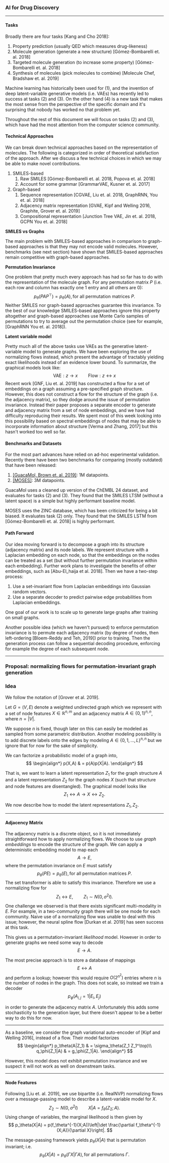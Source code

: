 ### AI for Drug Discovery

---

#### Tasks

Broadly there are four tasks [Kang and Cho 2018]:

1. Property prediction (usually QED which measures drug-likeness) 
2. Molecule generation (generate a new structure) [Gómez-Bombarelli et. al. 2018]
3. Targeted molecule generation (to increase some property) [Gómez-Bombarelli et. al. 2018]
4. Synthesis of molecules (pick molecules to combine) [Molecule Chef, Bradshaw et. al. 2019]

Machine learning has historically been used for (1), and the invention of deep latent-variable generative models (i.e. VAEs) has recently led to success at tasks (2) and (3). On the other hand (4) is a new task that makes the most sense from the perspective of the specific domain and it's surprising that nobody has worked no that problem yet.

Throughout the rest of this document we will focus on tasks (2) and (3), which have had the most attention from the computer science community.

#### Technical Approaches

We can break down technical approaches based on the representation of molecules. The following is categorized in order of theoretical satisfaction of the approach. After we discuss a few technical choices in which we may be able to make novel contributions.

1. SMILES-based 
   1. Raw SMILES [Gómez-Bombarelli et. al. 2018, Popova et. al. 2018]
   2. Account for some grammar [GrammarVAE, Kusner et. al. 2017]
2. Graph-based
   1. Sequence representation [CGVAE, Liu et. al. 2018, GraphRNN, You et. al. 2018]
   2. Adjacency matrix representation [GVAE, Kipf and Welling 2016, Graphite, Grover et. al. 2019]
   3. Compositional representation [Junction Tree VAE, Jin et. al. 2018, GCPN You et. al. 2018]

**SMILES vs Graphs** 

The main problem with SMILES-based approaches in comparison to graph-based approaches is that they may not encode valid molecules. However, benchmarks (see next section) have shown that SMILES-based approaches remain competitive with graph-based approaches.

**Permutation Invariance**

One problem that pretty much every approach has had so far has to do with the representation of the molecule graph. For any permutation matrix $P$ (i.e. each row and column has exactly one $1$ entry and all others are $0$):
$$
p_\theta(PAP^\top) = p_\theta(A), \text{for all permutation matrices }P.
$$
Neither SMILES nor graph-based approaches guarantee this invariance. To the best of our knowledge SMILES-based approaches ignore this property altogether and graph-based approaches use Monte Carlo samples of permutations to try to average out the permutation choice (see for example, [GraphRNN You et. al. 2018]).

**Latent variable model**

Pretty much all of the above tasks use VAEs as the generative latent-variable model to generate graphs. We have been exploring the use of normalizing flows instead, which present the advantage of tractably yielding exact likelihoods instead of an evidence lower bound. To summarize, the graphical models look like:
$$
\text{VAE}: z \rightarrow x \quad\quad \text{Flow}: z \leftrightarrow x
$$
Recent work [GNF, Liu et. al. 2019] has constructed a flow for a set of embeddings on a graph assuming a pre-specified graph structure. However, this does not construct a flow for the structure of the graph (i.e. the adjacency matrix), so they dodge around the issue of permutation invariance. Instead their paper proposes a separate encoder to generate and adjacency matrix from a set of node embeddings, and we have had difficulty reproducing their results. We spent most of this week looking into this possibility based on spectral embeddings of nodes that may be able to incorporate information about structure [Verma and Zhang, 2017] but this hasn't worked too well so far. 

#### Benchmarks and Datasets

For the most part advances have relied on ad-hoc experimental validation. Recently there have been two benchmarks for comparing (mostly outdated) that have been released:

1. [[GuacaMol, Brown et. al. 2019]](https://github.com/BenevolentAI/guacamol): 1M datapoints.
2. [[MOSES]](https://github.com/molecularsets/moses): 3M datapoints.

GuacaMol uses a cleaned up version of the ChEMBL 24 dataset, and evaluates for tasks (2) and (3). They found that the SMILES LTSM (without a latent space) is a simple but highly performant baseline model.

MOSES uses the ZINC database, which has been criticized for being a bit biased. It evaluates task (2) only. They found that the SMILES LSTM from [Gómez-Bombarelli et. al. 2018] is highly performant.

#### Path Forward

Our idea moving forward is to decompose a graph into its structure (adjacency matrix) and its node labels. We represent structure with a Laplacian embedding on each node, so that the embeddings on the nodes can be treated as a set (but without further permutation invariance within each embedding).  Further work plans to investigate the benefits of other embeddings, such as [Abu-El_haija et al. 2018]. Then we have a two-step process:
1. Use a set-invariant flow from Laplacian embeddings into Gaussian random vectors.
2. Use a separate decoder to predict pairwise edge probabilities from Laplacian embeddings.

One goal of our work is to scale up to generate large graphs after training on small graphs. 

Another possible idea (which we haven't pursued) to enforce permutation invariance is to permute each adjacency matrix (by degree of nodes, then left-ordering [Bloem-Reddy and Teh, 2019]) prior to training. Then the generation process can follow a sequential decoding procedure, enforcing for example the degree of each subsequent node.

---

### Proposal: normalizing flows for permutation-invariant graph generation

### Idea

We follow the notation of [Grover et al. 2019].

Let $G=(V,E)$ denote a weighted undirected graph which we represent with a set of node features $X \in \mathbb{R}^{n,m}$ and an adjacency matrix $A \in \{0,1\}^{n,n}$, where $n=|V|$. 

We suppose $n$ is fixed, though later on this can easily be modeled as sampled from some parametric distribution. Another modeling possibility is to add discrete labels onto the edges by modeling $A\in \{0,1,\dots,L\}^{n,n}$ but we ignore that for now for the sake of simplicity.

We can factorize a probabilistic model of a graph into,
$$
\begin{align*}
	p(X,A) & = p(A)p(X|A).
\end{align*}
$$

That is, we want to learn a latent representation $Z_1$ for the graph structure $A$ and a latent representation $Z_2$ for the graph nodes $X$ (such that structure and node features are disentangled). The graphical model looks like
$$
Z_1 \leftrightarrow A \rightarrow X \leftrightarrow Z_2.
$$


We now describe how to model the latent representations $Z_1,Z_2$.

---

#### Adjacency Matrix

The adjacency matrix is a discrete object, so it is not immediately straightforward how to apply normalizing flows. We choose to use *graph embeddings* to encode the structure of the graph. We can apply a deterministic embedding model to map each
$$
A \rightarrow E,
$$
where the permutation invariance on $E$ must satisfy
$$
p_\theta(PE) = p_\theta(E), \text{for all permutation matrices }P.
$$
The set transformer is able to satisfy this invariance. Therefore we use a normalizing flow for
$$
Z_1 \leftrightarrow E, \quad\quad Z_1 \sim N(0, \sigma^2 I).
$$
One challenge we observed is that there exists significant multi-modality in $E$. For example, in a two-community graph there will be one mode for each community. Naive use of a normalizing flow was unable to deal with this issue; however, the neural spline flow [Durkan et al. 2019] has seen success at this task.

This gives us a permutation-invariant *likelihood* model. However in order to generate graphs we need some way to decode 
$$
E \rightarrow A.
$$


The most precise approach is to store a database of mappings $$E \leftrightarrow A$$ and perform a lookup; however this would require $O(2^{n^2})$ entries where $n$ is the number of nodes in the graph. This does not scale, so instead we train a decoder
$$
p_\phi(A_{i,j} = 1 | E_i,E_j)
$$


in order to generate the adjacency matrix $A$. Unfortunately this adds some stochasticity to the generation layer, but there doesn't appear to be a better way to do this for now.

---

As a baseline, we consider the graph variational auto-encoder of [Kipf and Welling 2016], instead of a flow. Their model factorizes
$$
\begin{align*}
	p_\theta(A|Z_1) & = \sigma_\theta(Z_1 Z_1^\top)\\
	q_\phi(Z_1|A) & = g_\phi(Z_1|A).
\end{align*}
$$


However, this model does not exhibit permutation invariance and we suspect it will not work as well on downstream tasks.

---

#### Node Features

Following [Liu et. al. 2019], we use bipartite (i.e. RealNVP) normalizing flows over a message-passing model to describe a latent-variable model for $X$. 
$$
Z_2 \sim N(0, \sigma^2I) \quad \quad X|A = f_\theta(Z_2;A).
$$
Using change of variables, the marginal likelihood is then given by
$$
p_\theta(X|A) = p(f_\theta^{-1}(X;A))\left|\det \frac{\partial f_\theta^{-1}(X;A)}{\partial X}\right|.
$$


The message-passing framework yields $p_\theta(X|A)$ that is permutation invariant; i.e.
$$
p_\theta(X|A) = p_\theta(\Gamma X | \Gamma A), \text{for all permutations }\Gamma.
$$
